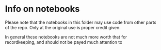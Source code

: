 # Info on notebooks

Please note that the notebooks in this folder may use code from other parts of the repo. Only at the original use is proper credit given.

In general these notebooks are not much more worth that for recordkeeping, and should not be payed much attention to

